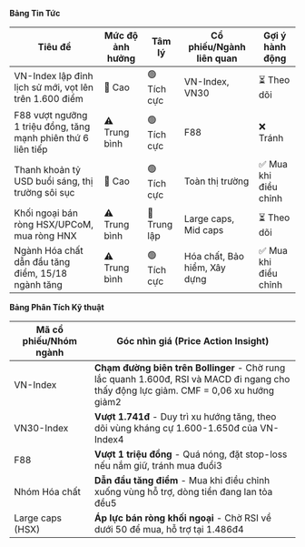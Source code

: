 **Bảng Tin Tức**

| Tiêu đề | Mức độ ảnh hưởng | Tâm lý | Cổ phiếu/Ngành liên quan | Gợi ý hành động |
|---------|------------------|--------|--------------------------|-----------------|
| VN-Index lập đỉnh lịch sử mới, vọt lên trên 1.600 điểm | 🚨 Cao | 🟢 Tích cực | VN-Index, VN30 | ⏳ Theo dõi |
| F88 vượt ngưỡng 1 triệu đồng, tăng mạnh phiên thứ 6 liên tiếp | ⚠️ Trung bình | 🟢 Tích cực | F88 | ❌ Tránh |
| Thanh khoản tỷ USD buổi sáng, thị trường sôi sục | 🚨 Cao | 🟢 Tích cực | Toàn thị trường | ✅ Mua khi điều chỉnh |
| Khối ngoại bán ròng HSX/UPCoM, mua ròng HNX | ⚠️ Trung bình | 🔵 Trung lập | Large caps, Mid caps | ⏳ Theo dõi |
| Ngành Hóa chất dẫn đầu tăng điểm, 15/18 ngành tăng | ⚠️ Trung bình | 🟢 Tích cực | Hóa chất, Bảo hiểm, Xây dựng | ✅ Mua khi điều chỉnh |

**Bảng Phân Tích Kỹ thuật**

| Mã cổ phiếu/Nhóm ngành | Góc nhìn giá (Price Action Insight) |
|-------------------------|-------------------------------------|
| VN-Index | **Chạm đường biên trên Bollinger** - Chờ rung lắc quanh 1.600đ, RSI và MACD đi ngang cho thấy động lực giảm. CMF = 0,06 xu hướng giảm2 |
| VN30-Index | **Vượt 1.741đ** - Duy trì xu hướng tăng, theo dõi vùng kháng cự 1.600-1.650đ của VN-Index4 |
| F88 | **Vượt 1 triệu đồng** - Quá nóng, đặt stop-loss nếu nắm giữ, tránh mua đuổi3 |
| Nhóm Hóa chất | **Dẫn đầu tăng điểm** - Mua khi điều chỉnh xuống vùng hỗ trợ, dòng tiền đang lan tỏa đều5 |
| Large caps (HSX) | **Áp lực bán ròng khối ngoại** - Chờ RSI về dưới 50 để mua, hỗ trợ tại 1.486đ4 |